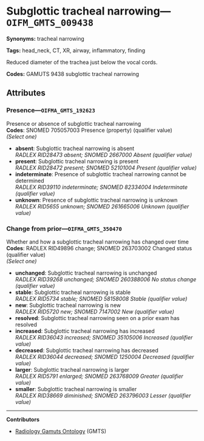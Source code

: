 # Subglottic tracheal narrowing—`OIFM_GMTS_009438`

**Synonyms:** tracheal narrowing

**Tags:** head_neck, CT, XR, airway, inflammatory, finding

Reduced diameter of the trachea just below the vocal cords.

**Codes:** GAMUTS 9438 subglottic tracheal narrowing

## Attributes

### Presence—`OIFMA_GMTS_192623`

Presence or absence of subglottic tracheal narrowing  
**Codes**: SNOMED 705057003 Presence (property) (qualifier value)  
*(Select one)*

- **absent**: Subglottic tracheal narrowing is absent  
_RADLEX RID28473 absent; SNOMED 2667000 Absent (qualifier value)_
- **present**: Subglottic tracheal narrowing is present  
_RADLEX RID28472 present; SNOMED 52101004 Present (qualifier value)_
- **indeterminate**: Presence of subglottic tracheal narrowing cannot be determined  
_RADLEX RID39110 indeterminate; SNOMED 82334004 Indeterminate (qualifier value)_
- **unknown**: Presence of subglottic tracheal narrowing is unknown  
_RADLEX RID5655 unknown; SNOMED 261665006 Unknown (qualifier value)_

### Change from prior—`OIFMA_GMTS_350470`

Whether and how a subglottic tracheal narrowing has changed over time  
**Codes**: RADLEX RID49896 change; SNOMED 263703002 Changed status (qualifier value)  
*(Select one)*

- **unchanged**: Subglottic tracheal narrowing is unchanged  
_RADLEX RID39268 unchanged; SNOMED 260388006 No status change (qualifier value)_
- **stable**: Subglottic tracheal narrowing is stable  
_RADLEX RID5734 stable; SNOMED 58158008 Stable (qualifier value)_
- **new**: Subglottic tracheal narrowing is new  
_RADLEX RID5720 new; SNOMED 7147002 New (qualifier value)_
- **resolved**: Subglottic tracheal narrowing seen on a prior exam has resolved  
- **increased**: Subglottic tracheal narrowing has increased  
_RADLEX RID36043 increased; SNOMED 35105006 Increased (qualifier value)_
- **decreased**: Subglottic tracheal narrowing has decreased  
_RADLEX RID36044 decreased; SNOMED 1250004 Decreased (qualifier value)_
- **larger**: Subglottic tracheal narrowing is larger  
_RADLEX RID5791 enlarged; SNOMED 263768009 Greater (qualifier value)_
- **smaller**: Subglottic tracheal narrowing is smaller  
_RADLEX RID38669 diminished; SNOMED 263796003 Lesser (qualifier value)_

---

**Contributors**

- [Radiology Gamuts Ontology](https://gamuts.net/) (GMTS)
